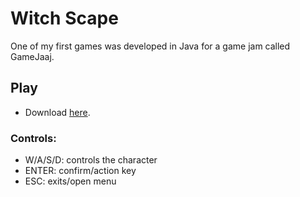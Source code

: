 # Witch Scape

One of my first games was developed in Java for a game jam called GameJaaj.

## Play
- Download [here](https://github.com/carlosebmachado/WitchScape/releases/download/1.0/WitchScape.jar).
### Controls:
- W/A/S/D: controls the character
- ENTER: confirm/action key
- ESC: exits/open menu
